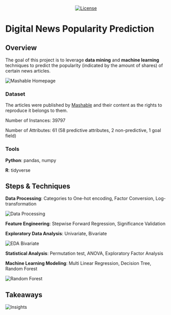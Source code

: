 <div align="center">
<br/>

[![License](https://img.shields.io/badge/License-MIT-yellow.svg)](https://github.com/eliwangj/digital-news/blob/main/LICENSE)

</div>

# Digital News Popularity Prediction
 
## Overview
The goal of this project is to leverage **data mining** and **machine learning** techniques to predict the popularity (indicated by the amount of shares)
of certain news articles.

![Mashable Homepage](https://github.com/eliwangj/digital-news/blob/main/docs/images/mashable-homepage.jpeg)

### Dataset
The articles were published by [Mashable](www.mashable.com) and their content as the rights to reproduce it belongs to them.

Number of Instances: 39797 

Number of Attributes: 61 (58 predictive attributes, 2 non-predictive, 1 goal field)

### Tools
**Python**: pandas, numpy

**R**: tidyverse

## Steps & Techniques

**Data Processing**: Categories to One-hot encoding, Factor Conversion, Log-transformation

![Data Processing](https://github.com/eliwangj/digital-news/blob/main/docs/images/data-processing.png)

**Feature Engineering**: Stepwise Forward Regression, Significance Validation

**Exploratory Data Analysis**: Univariate, Bivariate

![EDA Bivariate](https://github.com/eliwangj/digital-news/blob/main/docs/images/eda-bivariate.png)

**Statistical Analysis**: Permutation test, ANOVA, Exploratory Factor Analysis

**Machine Learning Modeling**: Multi Linear Regression, Decision Tree, Random Forest

![Random Forest](https://github.com/eliwangj/digital-news/blob/main/docs/images/random-forest.png)

## Takeaways
![Insights](https://github.com/eliwangj/digital-news/blob/main/docs/images/insights.png)

